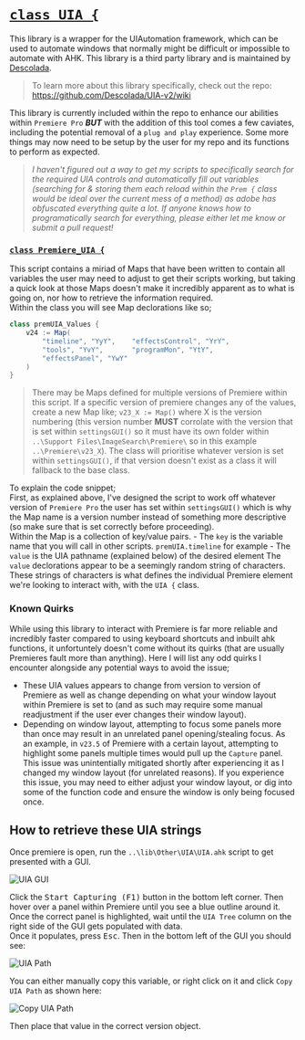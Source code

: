 # <u>`class UIA {`</u>
This library is a wrapper for the UIAutomation framework, which can be used to automate windows that normally might be difficult or impossible to automate with AHK. This library is a third party library and is maintained by [Descolada](https://www.github.com/Descolada).

> To learn more about this library specifically, check out the repo: https://github.com/Descolada/UIA-v2/wiki

This library is currently included within the repo to enhance our abilities within `Premiere Pro` ***BUT*** with the addition of this tool comes a few caviates, including the potential removal of a `plug and play` experience. Some more things may now need to be setup by the user for my repo and its functions to perform as expected.

> *I haven't figured out a way to get my scripts to specifically search for the required UIA controls and automatically fill out variables (searching for & storing them each reload within the `Prem {` class would be ideal over the current mess of a method) as adobe has obfuscated everything quite a lot. If anyone knows how to programatically search for everything, please either let me know or submit a pull request!*

### <u>`class Premiere_UIA {`</u>
This script contains a miriad of Maps that have been written to contain all variables the user may need to adjust to get their scripts working, but taking a quick look at those Maps doesn't make it incredibly apparent as to what is going on, nor how to retrieve the information required.  
Within the class you will see Map declorations like so;
```c#
class premUIA_Values {
    v24 := Map(
        "timeline", "YyY",    "effectsControl", "YrY",
        "tools", "YvY",       "programMon", "YtY",
        "effectsPanel", "YwY"
    )
}
```
> There may be Maps defined for multiple versions of Premiere within this script.
> If a specific version of premiere changes any of the values, create a new Map like; `v23_X := Map()` where X is the version numbering (this version number **MUST** corrolate with the version that is set within `settingsGUI()` so it must have its own folder within `..\Support Files\ImageSearch\Premiere\` so in this example `..\Premiere\v23_X`). The class will prioritise whatever version is set within `settingsGUI()`, if that version doesn't exist as a class it will fallback to the base class.

To explain the code snippet;  
First, as explained above, I've designed the script to work off whatever version of `Premiere Pro` the user has set within `settingsGUI()` which is why the Map name is a version number instead of something more descriptive (so make sure that is set correctly before proceeding).  
Within the Map is a collection of key/value pairs.
    - The `key` is the variable name that you will call in other scripts. `premUIA.timeline` for example
    - The `value` is the UIA pathname (explained below) of the desired element
The `value` declorations appear to be a seemingly random string of characters. These strings of characters is what defines the individual Premiere element we're looking to interact with, with the `UIA {` class.

### Known Quirks
While using this library to interact with Premiere is far more reliable and incredibly faster compared to using keyboard shortcuts and inbuilt ahk functions, it unfortuntely doesn't come without its quirks (that are usually Premieres fault more than anything). Here I will list any odd quirks I encounter alongside any potential ways to avoid the issue;
- These UIA values appears to change from version to version of Premiere as well as change depending on what your window layout within Premiere is set to (and as such may require some manual readjustment if the user ever changes their window layout).
- Depending on window layout, attempting to focus some panels more than once may result in an unrelated panel opening/stealing focus. As an example, in `v23.5` of Premiere with a certain layout, attempting to highlight some panels multiple times would pull up the `Capture` panel. This issue was unintentially mitigated shortly after experiencing it as I changed my window layout (for unrelated reasons). If you experience this issue, you may need to either adjust your window layout, or dig into some of the function code and ensure the window is only being focused once.

## How to retrieve these UIA strings
Once premiere is open, run the `..\lib\Other\UIA\UIA.ahk` script to get presented with a GUI.

![UIA GUI](https://github.com/Tomshiii/ahk/assets/53557479/de009f92-2ef0-4ca8-81ae-e953066c09cc)

Click the <kbd>Start Capturing (F1)</kbd> button in the bottom left corner. Then hover over a panel within Premiere until you see a blue outline around it. Once the correct panel is highlighted, wait until the `UIA Tree` column on the right side of the GUI gets populated with data.  
Once it populates, press <kbd>Esc</kbd>. Then in the bottom left of the GUI you should see:

![UIA Path](https://github.com/Tomshiii/ahk/assets/53557479/c4dd2f46-8c64-417a-b39b-9439876ec33f)

You can either manually copy this variable, or right click on it and click `Copy UIA Path` as shown here:

![Copy UIA Path](https://github.com/Tomshiii/ahk/assets/53557479/8d25565c-94ea-4a9a-af0a-995c41d72c76)

Then place that value in the correct version object.